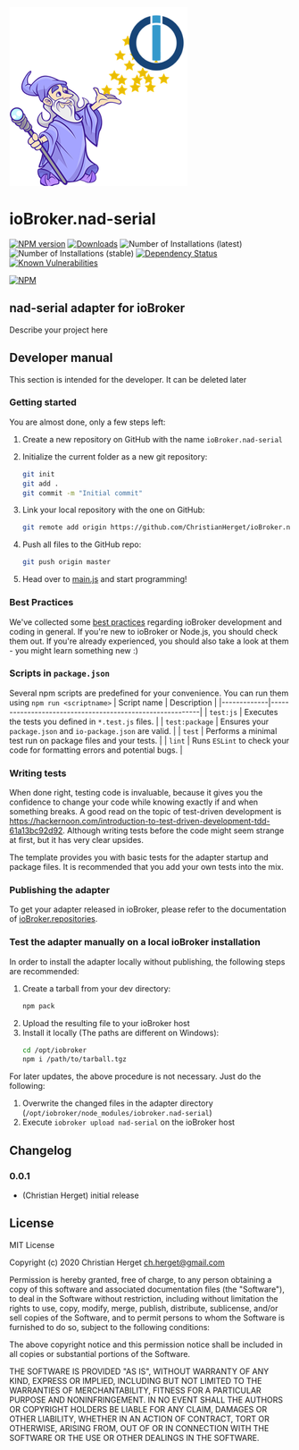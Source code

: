 ![Logo](admin/nad-serial.png)
# ioBroker.nad-serial

[![NPM version](http://img.shields.io/npm/v/iobroker.nad-serial.svg)](https://www.npmjs.com/package/iobroker.nad-serial)
[![Downloads](https://img.shields.io/npm/dm/iobroker.nad-serial.svg)](https://www.npmjs.com/package/iobroker.nad-serial)
![Number of Installations (latest)](http://iobroker.live/badges/nad-serial-installed.svg)
![Number of Installations (stable)](http://iobroker.live/badges/nad-serial-stable.svg)
[![Dependency Status](https://img.shields.io/david/ChristianHerget/iobroker.nad-serial.svg)](https://david-dm.org/ChristianHerget/iobroker.nad-serial)
[![Known Vulnerabilities](https://snyk.io/test/github/ChristianHerget/ioBroker.nad-serial/badge.svg)](https://snyk.io/test/github/ChristianHerget/ioBroker.nad-serial)

[![NPM](https://nodei.co/npm/iobroker.nad-serial.png?downloads=true)](https://nodei.co/npm/iobroker.nad-serial/)

## nad-serial adapter for ioBroker

Describe your project here

## Developer manual
This section is intended for the developer. It can be deleted later

### Getting started

You are almost done, only a few steps left:
1. Create a new repository on GitHub with the name `ioBroker.nad-serial`
1. Initialize the current folder as a new git repository:  
    ```bash
    git init
    git add .
    git commit -m "Initial commit"
    ```
1. Link your local repository with the one on GitHub:  
    ```bash
    git remote add origin https://github.com/ChristianHerget/ioBroker.nad-serial
    ```

1. Push all files to the GitHub repo:  
    ```bash
    git push origin master
    ```
1. Head over to [main.js](main.js) and start programming!

### Best Practices
We've collected some [best practices](https://github.com/ioBroker/ioBroker.repositories#development-and-coding-best-practices) regarding ioBroker development and coding in general. If you're new to ioBroker or Node.js, you should
check them out. If you're already experienced, you should also take a look at them - you might learn something new :)

### Scripts in `package.json`
Several npm scripts are predefined for your convenience. You can run them using `npm run <scriptname>`
| Script name | Description                                              |
|-------------|----------------------------------------------------------|
| `test:js`   | Executes the tests you defined in `*.test.js` files.     |
| `test:package`    | Ensures your `package.json` and `io-package.json` are valid. |
| `test` | Performs a minimal test run on package files and your tests. |
| `lint` | Runs `ESLint` to check your code for formatting errors and potential bugs. |

### Writing tests
When done right, testing code is invaluable, because it gives you the 
confidence to change your code while knowing exactly if and when 
something breaks. A good read on the topic of test-driven development 
is https://hackernoon.com/introduction-to-test-driven-development-tdd-61a13bc92d92. 
Although writing tests before the code might seem strange at first, but it has very 
clear upsides.

The template provides you with basic tests for the adapter startup and package files.
It is recommended that you add your own tests into the mix.

### Publishing the adapter
To get your adapter released in ioBroker, please refer to the documentation 
of [ioBroker.repositories](https://github.com/ioBroker/ioBroker.repositories#requirements-for-adapter-to-get-added-to-the-latest-repository).

### Test the adapter manually on a local ioBroker installation
In order to install the adapter locally without publishing, the following steps are recommended:
1. Create a tarball from your dev directory:  
    ```bash
    npm pack
    ```
1. Upload the resulting file to your ioBroker host
1. Install it locally (The paths are different on Windows):
    ```bash
    cd /opt/iobroker
    npm i /path/to/tarball.tgz
    ```

For later updates, the above procedure is not necessary. Just do the following:
1. Overwrite the changed files in the adapter directory (`/opt/iobroker/node_modules/iobroker.nad-serial`)
1. Execute `iobroker upload nad-serial` on the ioBroker host

## Changelog

### 0.0.1
* (Christian Herget) initial release

## License
MIT License

Copyright (c) 2020 Christian Herget <ch.herget@gmail.com>

Permission is hereby granted, free of charge, to any person obtaining a copy
of this software and associated documentation files (the "Software"), to deal
in the Software without restriction, including without limitation the rights
to use, copy, modify, merge, publish, distribute, sublicense, and/or sell
copies of the Software, and to permit persons to whom the Software is
furnished to do so, subject to the following conditions:

The above copyright notice and this permission notice shall be included in all
copies or substantial portions of the Software.

THE SOFTWARE IS PROVIDED "AS IS", WITHOUT WARRANTY OF ANY KIND, EXPRESS OR
IMPLIED, INCLUDING BUT NOT LIMITED TO THE WARRANTIES OF MERCHANTABILITY,
FITNESS FOR A PARTICULAR PURPOSE AND NONINFRINGEMENT. IN NO EVENT SHALL THE
AUTHORS OR COPYRIGHT HOLDERS BE LIABLE FOR ANY CLAIM, DAMAGES OR OTHER
LIABILITY, WHETHER IN AN ACTION OF CONTRACT, TORT OR OTHERWISE, ARISING FROM,
OUT OF OR IN CONNECTION WITH THE SOFTWARE OR THE USE OR OTHER DEALINGS IN THE
SOFTWARE.